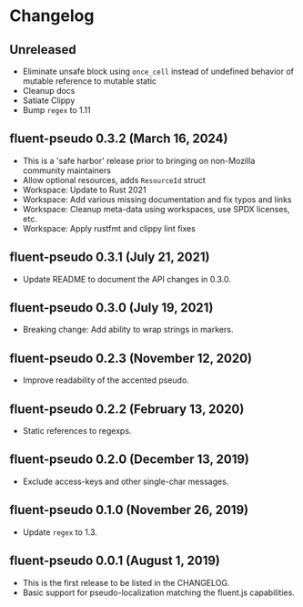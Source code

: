 # Changelog

## Unreleased
  - Eliminate unsafe block using `once_cell` instead of undefined behavior of mutable reference to mutable static
  - Cleanup docs
  - Satiate Clippy
  - Bump `regex` to 1.11

## fluent-pseudo 0.3.2 (March 16, 2024)
  - This is a 'safe harbor' release prior to bringing on non-Mozilla community maintainers
  - Allow optional resources, adds `ResourceId` struct
  - Workspace: Update to Rust 2021
  - Workspace: Add various missing documentation and fix typos and links
  - Workspace: Cleanup meta-data using workspaces, use SPDX licenses, etc.
  - Workspace: Apply rustfmt and clippy lint fixes

## fluent-pseudo 0.3.1 (July 21, 2021)
  - Update README to document the API changes in 0.3.0.

## fluent-pseudo 0.3.0 (July 19, 2021)
  - Breaking change: Add ability to wrap strings in markers.

## fluent-pseudo 0.2.3 (November 12, 2020)
  - Improve readability of the accented pseudo.

## fluent-pseudo 0.2.2 (February 13, 2020)
  - Static references to regexps.

## fluent-pseudo 0.2.0 (December 13, 2019)
  - Exclude access-keys and other single-char messages.

## fluent-pseudo 0.1.0 (November 26, 2019)
  - Update `regex` to 1.3.

## fluent-pseudo 0.0.1 (August 1, 2019)
  - This is the first release to be listed in the CHANGELOG.
  - Basic support for pseudo-localization matching the fluent.js capabilities.
